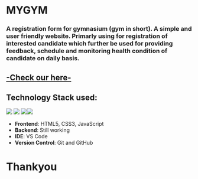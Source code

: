 # MYGYM
### A registration form for gymnasium (gym in short). A simple and user friendly website. Primarly using for registration of interested candidate which further be used for providing feedback, schedule and monitoring health condition of candidate on daily basis.

## <a href="https://pinnacle20.github.io/mygym/"> -Check our here-</a>

## Technology Stack used:
<img src="https://img.shields.io/badge/html5%20-%23E34F26.svg?&style=for-the-badge&logo=html5&logoColor=white"/> <img src="https://img.shields.io/badge/css3%20-%231572B6.svg?&style=for-the-badge&logo=css3&logoColor=white"/>  <img src="https://img.shields.io/badge/javascript%20-%23323330.svg?&style=for-the-badge&logo=javascript&logoColor=%23F7DF1E"/><img src="https://img.shields.io/badge/github%20-%23121011.svg?&style=for-the-badge&logo=github&logoColor=white"/> 
  
- **Frontend**: HTML5, CSS3, JavaScript
- **Backend**: Still working
- **IDE**: VS Code
- **Version Control**: Git and GitHub

# Thankyou
